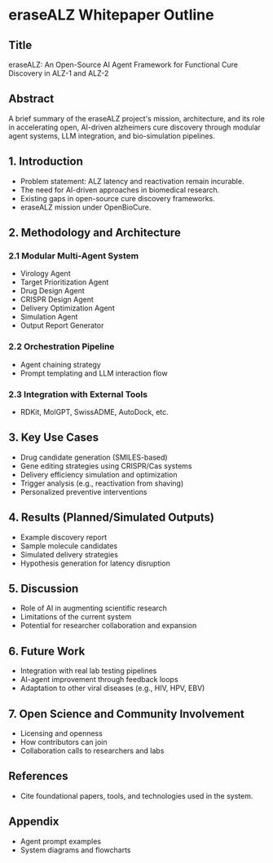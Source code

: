 # eraseALZ Whitepaper Outline

## Title
eraseALZ: An Open-Source AI Agent Framework for Functional Cure Discovery in ALZ-1 and ALZ-2

## Abstract
A brief summary of the eraseALZ project's mission, architecture, and its role in accelerating open, AI-driven alzheimers cure discovery through modular agent systems, LLM integration, and bio-simulation pipelines.

## 1. Introduction
- Problem statement: ALZ latency and reactivation remain incurable.
- The need for AI-driven approaches in biomedical research.
- Existing gaps in open-source cure discovery frameworks.
- eraseALZ mission under OpenBioCure.

## 2. Methodology and Architecture
### 2.1 Modular Multi-Agent System
- Virology Agent
- Target Prioritization Agent
- Drug Design Agent
- CRISPR Design Agent
- Delivery Optimization Agent
- Simulation Agent
- Output Report Generator

### 2.2 Orchestration Pipeline
- Agent chaining strategy
- Prompt templating and LLM interaction flow

### 2.3 Integration with External Tools
- RDKit, MolGPT, SwissADME, AutoDock, etc.

## 3. Key Use Cases
- Drug candidate generation (SMILES-based)
- Gene editing strategies using CRISPR/Cas systems
- Delivery efficiency simulation and optimization
- Trigger analysis (e.g., reactivation from shaving)
- Personalized preventive interventions

## 4. Results (Planned/Simulated Outputs)
- Example discovery report
- Sample molecule candidates
- Simulated delivery strategies
- Hypothesis generation for latency disruption

## 5. Discussion
- Role of AI in augmenting scientific research
- Limitations of the current system
- Potential for researcher collaboration and expansion

## 6. Future Work
- Integration with real lab testing pipelines
- AI-agent improvement through feedback loops
- Adaptation to other viral diseases (e.g., HIV, HPV, EBV)

## 7. Open Science and Community Involvement
- Licensing and openness
- How contributors can join
- Collaboration calls to researchers and labs

## References
- Cite foundational papers, tools, and technologies used in the system.

## Appendix
- Agent prompt examples
- System diagrams and flowcharts
